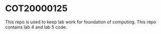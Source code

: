 # COT20000125

This repo is used to keep lab work for foundation of computing.
This repo contains lab 4 and lab 5 code.
